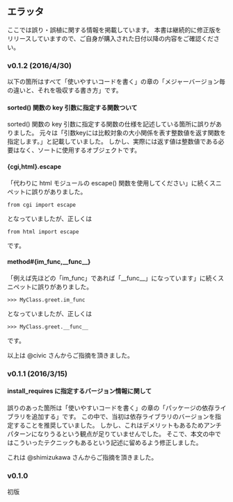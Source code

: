 ## エラッタ

ここでは誤り・誤植に関する情報を掲載しています。
本書は継続的に修正版をリリースしていますので、ご自身が購入された日付以降の内容をご確認ください。

### v0.1.2 (2016/4/30)

以下の箇所はすべて「使いやすいコードを書く」の章の「メジャーバージョン毎の違いと、それを吸収する書き方」です。

#### sorted() 関数の key 引数に指定する関数ついて

sorted() 関数の key 引数に指定する関数の仕様を記述している箇所に誤りがありました。
元々は「引数keyには比較対象の大小関係を表す整数値を返す関数を指定します。」と記載していました。
しかし、実際には返す値は整数値である必要はなく、ソートに使用するオブジェクトです。

#### {cgi,html}.escape

「代わりに html モジュールの escape() 関数を使用してください」に続くスニペットに誤りがありました。

```
from cgi import escape
```

となっていましたが、正しくは

```
from html import escape
```

です。

#### method#{im_func,\_\_func\_\_}

「例えば先ほどの「im_func」であれば「\_\_func\_\_」になっています」に続くスニペットに誤りがありました。

```
>>> MyClass.greet.im_func
```

となっていましたが、正しくは

```
>>> MyClass.greet.__func__
```

です。

以上は @civic さんからご指摘を頂きました。

### v0.1.1 (2016/3/15)

#### install_requires に指定するバージョン情報に関して

誤りのあった箇所は「使いやすいコードを書く」の章の「パッケージの依存ライブラリを追加する」です。
この中で、当初は依存ライブラリのバージョンを指定することを推奨していました。
しかし、これはデメリットもあるためアンチパターンになりうるという観点が足りていませんでした。
そこで、本文の中ではこういったテクニックもあるという記述に留めるよう修正しました。

これは @shimizukawa さんからご指摘を頂きました。

### v0.1.0

初版
